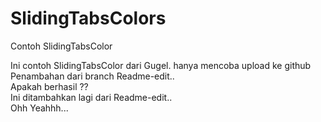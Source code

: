 # SlidingTabsColors
Contoh SlidingTabsColor

Ini contoh SlidingTabsColor dari Gugel.
hanya mencoba upload ke github
</br>
Penambahan dari branch Readme-edit..
</br>
Apakah berhasil ??
<br>
Ini ditambahkan lagi dari Readme-edit..
<br>
Ohh Yeahhh...
